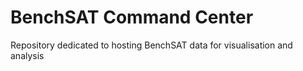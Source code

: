 # BenchSAT Command Center

Repository dedicated to hosting BenchSAT data for visualisation and analysis